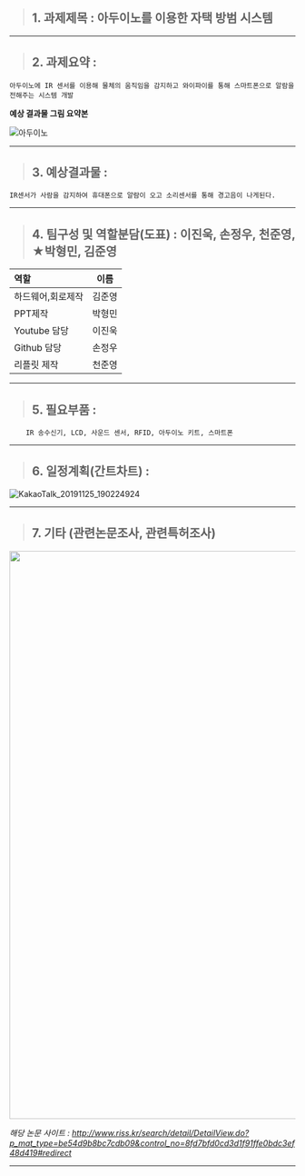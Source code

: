> ## 1. 과제제목 : 아두이노를 이용한 자택 방범 시스템
* * *

> ## 2. 과제요약 : 
    아두이노에 IR 센서를 이용해 물체의 움직임을 감지하고 와이파이를 통해 스마트폰으로 알람을 전해주는 시스템 개발  

**예상 결과물 그림 요약본**

![아두이노](https://user-images.githubusercontent.com/50895124/69532035-59032980-0fb8-11ea-93a2-094720d173ed.PNG)
* * *

> ## 3. 예상결과물 : 
    IR센서가 사람을 감지하여 휴대폰으로 알람이 오고 소리센서를 통해 경고음이 나게된다.
* * *

> ## 4. 팀구성 및 역할분담(도표) : 이진욱, 손정우, 천준영, ★박형민, 김준영
|역할 |이름|
|:------------|:---------:|
|하드웨어,회로제작| 김준영|
|PPT제작| 박형민|
|Youtube 담당| 이진욱| 
|Github 담당| 손정우|
|리플릿 제작| 천준영| 
* * *

> ## 5. 필요부품 : 
        IR 송수신기, LCD, 사운드 센서, RFID, 아두이노 키트, 스마트폰
* * *

> ## 6. 일정계획(간트차트) : 
![KakaoTalk_20191125_190224924](https://user-images.githubusercontent.com/50895748/69531446-3a506300-0fb7-11ea-811e-d85eb42c449b.png)  
* * *
> ## 7. 기타 (관련논문조사, 관련특허조사)
<div>
<img width=1000 src="https://user-images.githubusercontent.com/50861700/69529173-1559f100-0fb3-11ea-82eb-71327e079d3c.png">
    </div>
    
*해당 논문 사이트 : http://www.riss.kr/search/detail/DetailView.do?p_mat_type=be54d9b8bc7cdb09&control_no=8fd7bfd0cd3d1f91ffe0bdc3ef48d419#redirect*
* * *
